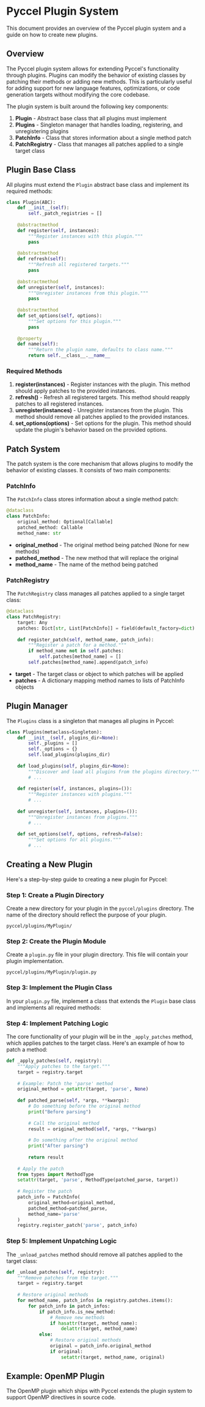 # Pyccel Plugin System

This document provides an overview of the Pyccel plugin system and a guide on how to create new plugins.

## Overview

The Pyccel plugin system allows for extending Pyccel's functionality through plugins. Plugins can modify the behavior of existing classes by patching their methods or adding new methods. This is particularly useful for adding support for new language features, optimizations, or code generation targets without modifying the core codebase.

The plugin system is built around the following key components:

1. **Plugin** - Abstract base class that all plugins must implement
2. **Plugins** - Singleton manager that handles loading, registering, and unregistering plugins
3. **PatchInfo** - Class that stores information about a single method patch
4. **PatchRegistry** - Class that manages all patches applied to a single target class

## Plugin Base Class

All plugins must extend the `Plugin` abstract base class and implement its required methods:

```python
class Plugin(ABC):
    def __init__(self):
        self._patch_registries = []
        
    @abstractmethod
    def register(self, instances):
        """Register instances with this plugin."""
        pass
        
    @abstractmethod
    def refresh(self):
        """Refresh all registered targets."""
        pass
        
    @abstractmethod
    def unregister(self, instances):
        """Unregister instances from this plugin."""
        pass
        
    @abstractmethod
    def set_options(self, options):
        """Set options for this plugin."""
        pass
        
    @property
    def name(self):
        """Return the plugin name, defaults to class name."""
        return self.__class__.__name__
```

### Required Methods

1. **register(instances)** - Register instances with the plugin. This method should apply patches to the provided instances.
2. **refresh()** - Refresh all registered targets. This method should reapply patches to all registered instances.
3. **unregister(instances)** - Unregister instances from the plugin. This method should remove all patches applied to the provided instances.
4. **set_options(options)** - Set options for the plugin. This method should update the plugin's behavior based on the provided options.

## Patch System

The patch system is the core mechanism that allows plugins to modify the behavior of existing classes. It consists of two main components:

### PatchInfo

The `PatchInfo` class stores information about a single method patch:

```python
@dataclass
class PatchInfo:
    original_method: Optional[Callable]
    patched_method: Callable
    method_name: str
```

- **original_method** - The original method being patched (None for new methods)
- **patched_method** - The new method that will replace the original
- **method_name** - The name of the method being patched

### PatchRegistry

The `PatchRegistry` class manages all patches applied to a single target class:

```python
@dataclass
class PatchRegistry:
    target: Any
    patches: Dict[str, List[PatchInfo]] = field(default_factory=dict)
    
    def register_patch(self, method_name, patch_info):
        """Register a patch for a method."""
        if method_name not in self.patches:
            self.patches[method_name] = []
        self.patches[method_name].append(patch_info)
```

- **target** - The target class or object to which patches will be applied
- **patches** - A dictionary mapping method names to lists of PatchInfo objects

## Plugin Manager

The `Plugins` class is a singleton that manages all plugins in Pyccel:

```python
class Plugins(metaclass=Singleton):
    def __init__(self, plugins_dir=None):
        self._plugins = []
        self._options = {}
        self.load_plugins(plugins_dir)
        
    def load_plugins(self, plugins_dir=None):
        """Discover and load all plugins from the plugins directory."""
        # ...
        
    def register(self, instances, plugins=()):
        """Register instances with plugins."""
        # ...
        
    def unregister(self, instances, plugins=()):
        """Unregister instances from plugins."""
        # ...
        
    def set_options(self, options, refresh=False):
        """Set options for all plugins."""
        # ...
```

## Creating a New Plugin

Here's a step-by-step guide to creating a new plugin for Pyccel:

### Step 1: Create a Plugin Directory

Create a new directory for your plugin in the `pyccel/plugins` directory. The name of the directory should reflect the purpose of your plugin.

```text
pyccel/plugins/MyPlugin/
```

### Step 2: Create the Plugin Module

Create a `plugin.py` file in your plugin directory. This file will contain your plugin implementation.

```text
pyccel/plugins/MyPlugin/plugin.py
```

### Step 3: Implement the Plugin Class

In your `plugin.py` file, implement a class that extends the `Plugin` base class and implements all required methods:

### Step 4: Implement Patching Logic

The core functionality of your plugin will be in the `_apply_patches` method, which applies patches to the target class. Here's an example of how to patch a method:

```python
def _apply_patches(self, registry):
    """Apply patches to the target."""
    target = registry.target
    
    # Example: Patch the 'parse' method
    original_method = getattr(target, 'parse', None)
    
    def patched_parse(self, *args, **kwargs):
        # Do something before the original method
        print("Before parsing")
        
        # Call the original method
        result = original_method(self, *args, **kwargs)
        
        # Do something after the original method
        print("After parsing")
        
        return result
    
    # Apply the patch
    from types import MethodType
    setattr(target, 'parse', MethodType(patched_parse, target))
    
    # Register the patch
    patch_info = PatchInfo(
        original_method=original_method,
        patched_method=patched_parse,
        method_name='parse'
    )
    registry.register_patch('parse', patch_info)
```

### Step 5: Implement Unpatching Logic

The `_unload_patches` method should remove all patches applied to the target class:

```python
def _unload_patches(self, registry):
    """Remove patches from the target."""
    target = registry.target
    
    # Restore original methods
    for method_name, patch_infos in registry.patches.items():
        for patch_info in patch_infos:
            if patch_info.is_new_method:
                # Remove new methods
                if hasattr(target, method_name):
                    delattr(target, method_name)
            else:
                # Restore original methods
                original = patch_info.original_method
                if original:
                    setattr(target, method_name, original)
```

## Example: OpenMP Plugin

The OpenMP plugin which ships with Pyccel extends the plugin system to support OpenMP directives in source code.

